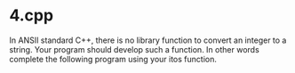 # 4.cpp
In ANSII standard C++, there is no library function to convert an integer to a string. Your program should develop such a function. In other words complete the following program using your itos function.
